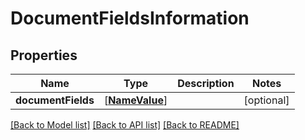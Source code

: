 # DocumentFieldsInformation

## Properties
Name | Type | Description | Notes
------------ | ------------- | ------------- | -------------
**documentFields** | [[**NameValue**](NameValue.md)] |  | [optional] 

[[Back to Model list]](../README.md#documentation-for-models) [[Back to API list]](../README.md#documentation-for-api-endpoints) [[Back to README]](../README.md)


